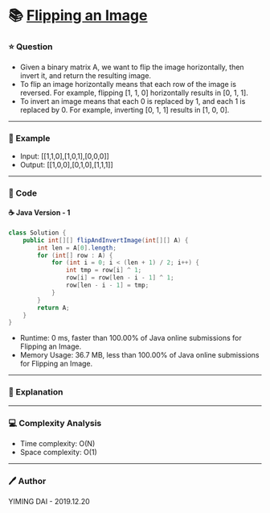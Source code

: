 # :books: [Flipping an Image](https://leetcode.com/problems/flipping-an-image/)

### :star: Question

- Given a binary matrix A, we want to flip the image horizontally, then invert it, and return the resulting image.
- To flip an image horizontally means that each row of the image is reversed.  For example, flipping [1, 1, 0] horizontally results in [0, 1, 1].
- To invert an image means that each 0 is replaced by 1, and each 1 is replaced by 0. For example, inverting [0, 1, 1] results in [1, 0, 0].

--- 

### :car: Example

- Input: [[1,1,0],[1,0,1],[0,0,0]]
- Output: [[1,0,0],[0,1,0],[1,1,1]]

---

### :hammer: Code

#### :coffee: Java Version - 1

```java
class Solution {
    public int[][] flipAndInvertImage(int[][] A) {
        int len = A[0].length;
        for (int[] row : A) {
            for (int i = 0; i < (len + 1) / 2; i++) {
                int tmp = row[i] ^ 1;
                row[i] = row[len - i - 1] ^ 1;
                row[len - i - 1] = tmp;
            }
        }
        return A;
    }
}
```

- Runtime: 0 ms, faster than 100.00% of Java online submissions for Flipping an Image.
- Memory Usage: 36.7 MB, less than 100.00% of Java online submissions for Flipping an Image.

---

### :pencil: Explanation



---

### :computer: Complexity Analysis

- Time complexity: O(N)
- Space complexity: O(1)

---

### :pen: Author

YIMING DAI - 2019.12.20
